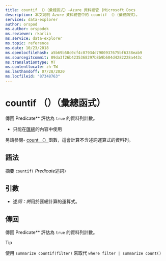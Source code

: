```yaml
---
title: countif （）（彙總函式）-Azure 資料總管 |Microsoft Docs
description: 本文說明 Azure 資料總管中的 countif （）（彙總函式）。
services: data-explorer
author: orspod
ms.author: orspodek
ms.reviewer: rkarlin
ms.service: data-explorer
ms.topic: reference
ms.date: 10/23/2018
ms.openlocfilehash: a5b69b50c0cf4c07934d7900937675bf6338eab9
ms.sourcegitcommit: 09da3f26b4235368297b8b9b604d4282228a443c
ms.translationtype: MT
ms.contentlocale: zh-TW
ms.lasthandoff: 07/28/2020
ms.locfileid: "87348763"
---
```

# <a name="countif-aggregation-function"></a>countif （）（彙總函式）

傳回 Predicate** 評估為 `true` 的資料列計數。

* 只能在[匯總](summarizeoperator.md)的內容中使用

另請參閱- [count （）](count-aggfunction.md)函數，這會計算不含述詞運算式的資料列。

## <a name="syntax"></a>語法

摘要 `countif(` *Predicate*述詞`)`

## <a name="arguments"></a>引數

* 述*詞：將*用於匯總計算的運算式。 

## <a name="returns"></a>傳回

傳回 Predicate** 評估為 `true` 的資料列計數。

> [!TIP]
> 使用 `summarize countif(filter)` 來取代 `where filter | summarize count()`